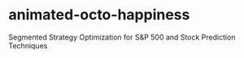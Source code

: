# animated-octo-happiness
Segmented Strategy Optimization for S&amp;P 500 and Stock Prediction Techniques
